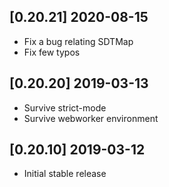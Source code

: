 ## [0.20.21] 2020-08-15
- Fix a bug relating SDTMap
- Fix few typos
## [0.20.20] 2019-03-13
- Survive strict-mode
- Survive webworker environment

## [0.20.10] 2019-03-12
- Initial stable release
